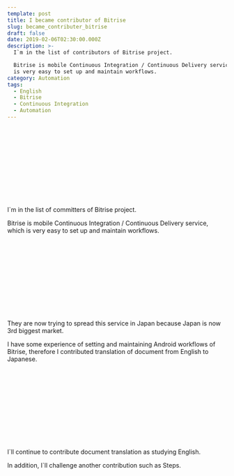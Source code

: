 ```yaml
---
template: post
title: I became contributor of Bitrise
slug: became_contributer_bitrise
draft: false
date: 2019-02-06T02:30:00.000Z
description: >-
  I`m in the list of contributors of Bitrise project.

  Bitrise is mobile Continuous Integration / Continuous Delivery service, which
  is very easy to set up and maintain workflows.
category: Automation
tags:
  - English
  - Bitrise
  - Continuous Integration
  - Automation
---
```

<div class="iframely-embed"><div class="iframely-responsive" style="height: 168px; padding-bottom: 0;"><a href="https://blog.bitrise.io/bitrise-contributor-hall-of-fame-january" data-iframely-url="//cdn.iframe.ly/api/iframe?url=https%3A%2F%2Fblog.bitrise.io%2Fbitrise-contributor-hall-of-fame-january&amp;key=b9fe832f5332a1c3e40cbe51810e08d3"></a></div></div><script async src="//cdn.iframe.ly/embed.js" charset="utf-8"></script>

I`m in the list of committers of Bitrise project.

Bitrise is mobile Continuous Integration / Continuous Delivery service, which is very easy to set up and maintain workflows.

<div class="iframely-embed"><div class="iframely-responsive" style="height: 168px; padding-bottom: 0;"><a href="https://blog.bitrise.io/were-coming-to-tokyo" data-iframely-url="//cdn.iframe.ly/api/iframe?url=https%3A%2F%2Fblog.bitrise.io%2Fwere-coming-to-tokyo&key=b9fe832f5332a1c3e40cbe51810e08d3"></a></div></div><script async src="//cdn.iframe.ly/embed.js" charset="utf-8"></script>

They are now trying to spread this service in Japan because Japan is now 3rd biggest market.

I have some experience of setting and maintaining Android workflows of Bitrise, therefore I contributed translation of document from English to Japanese.

<div class="iframely-embed"><div class="iframely-responsive" style="height: 168px; padding-bottom: 0;"><a href="https://github.com/bitrise-io/devcenter/pull/417" data-iframely-url="//cdn.iframe.ly/api/iframe?url=https%3A%2F%2Fgithub.com%2Fbitrise-io%2Fdevcenter%2Fpull%2F417&amp;key=b9fe832f5332a1c3e40cbe51810e08d3"></a></div></div><script async src="//cdn.iframe.ly/embed.js" charset="utf-8"></script>

I`ll continue to contribute document translation as studying English.

In addition, I`ll challenge another contribution such as Steps.
